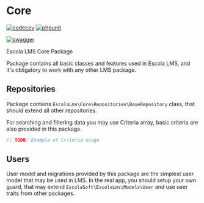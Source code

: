 # Core

[![codecov](https://codecov.io/gh/EscolaLMS/Core/branch/main/graph/badge.svg?token=SBAWWVF5QX)](https://codecov.io/gh/EscolaLMS/Core) 
[![phpunit](https://github.com/EscolaLMS/Core/actions/workflows/test.yml/badge.svg)](https://github.com/EscolaLMS/Core/actions/workflows/test.yml)

[![swagger](https://validator.swagger.io/validator?url=https%3A%2F%2Fescolalms.github.io%2FCore%2Fapis%2Fopenapi.json)](https://escolalms.github.io/Core/)


Escola LMS Core Package

Package contains all basic classes and features used in Escola LMS, and it's obligatory to work with any other LMS package.

## Repositories

Package contains `EscolaLms\Core\Repositories\BaseRepository` class, that should extend all other repositories.

For searching and filtering data you may use Criteria array, basic criteria are also provided in this package.

```php
// TODO: Example of Criteria usage
```

## Users

User model and migrations provided by this package are the simplest user model that may be used in LMS.
In the real app, you should setup your own guard, that may extend `EscolaSoft\EscolaLms\Models\User` and use user traits from other packages.
